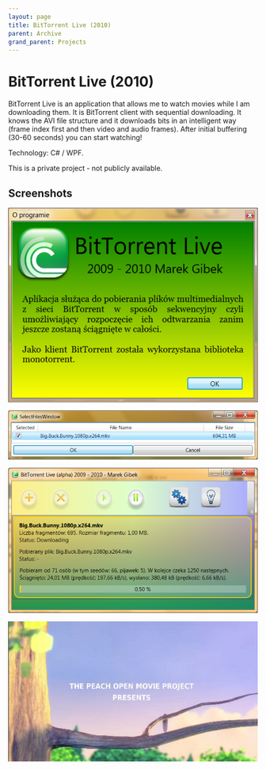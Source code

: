 ```yaml
---
layout: page
title: BitTorrent Live (2010)
parent: Archive
grand_parent: Projects
---
```


# BitTorrent Live (2010)

BitTorrent Live is an application that allows me to watch movies while I am downloading them. It is BitTorrent client with sequential downloading. It knows the AVI file structure and it downloads bits in an intelligent way (frame index first and then video and audio frames). After initial buffering (30-60 seconds) you can start watching!

Technology: C# / WPF.

This is a private project - not publicly available.

## Screenshots

![BitTorrent Live screenshot](bittorrent_live/bittorrent_01.png)

![BitTorrent Live screenshot](bittorrent_live/bittorrent_02.png)

![BitTorrent Live screenshot](bittorrent_live/bittorrent_03.png)

![BitTorrent Live screenshot](bittorrent_live/bittorrent_04.png)

